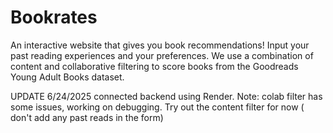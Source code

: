 # Bookrates

An interactive website that gives you book recommendations! Input your past reading experiences and your preferences. We use a combination of content and collaborative filtering to score books from the Goodreads Young Adult Books dataset. 


UPDATE 6/24/2025 connected backend using Render. Note: colab filter has some issues, working on debugging. Try out the content filter for now ( don't add any past reads in the form)

